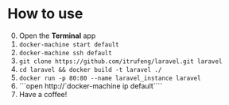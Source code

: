 # How to use
0. Open the **Terminal** app
1. `docker-machine start default`
2. `docker-machine ssh default`
3. `git clone https://github.com/itrufeng/laravel.git laravel`
4. `cd laravel && docker build -t laravel ./`
5. `docker run -p 80:80 --name laravel_instance laravel`
6. ```open http://`docker-machine ip default````
7. Have a coffee!


